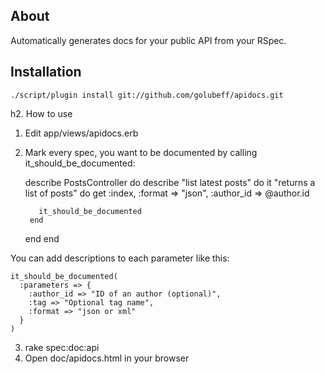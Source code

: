 ## About ##

Automatically generates docs for your public API from your RSpec.

## Installation ##

    ./script/plugin install git://github.com/golubeff/apidocs.git

h2. How to use

1. Edit app/views/apidocs.erb
2. Mark every spec, you want to be documented by calling
it_should_be_documented:

    describe PostsController do
      describe "list latest posts" do
        it "returns a list of posts" do
          get :index, :format => "json", :author_id => @author.id

          it_should_be_documented
        end
      end
    end

You can add descriptions to each parameter like this:

    it_should_be_documented( 
      :parameters => { 
        :author_id => "ID of an author (optional)",
        :tag => "Optional tag name",
        :format => "json or xml"
      } 
    )

3. rake spec:doc:api
4. Open doc/apidocs.html in your browser


